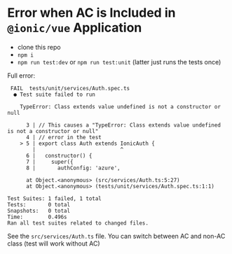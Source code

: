 # Error when AC is Included in `@ionic/vue` Application

- clone this repo
- `npm i`
- `npm run test:dev` or `npm run test:unit` (latter just runs the tests once)

Full error:

```
 FAIL  tests/unit/services/Auth.spec.ts
  ● Test suite failed to run

    TypeError: Class extends value undefined is not a constructor or null

      3 | // This causes a "TypeError: Class extends value undefined is not a constructor or null"
      4 | // error in the test
    > 5 | export class Auth extends IonicAuth {
        |                           ^
      6 |   constructor() {
      7 |     super({
      8 |       authConfig: 'azure',

      at Object.<anonymous> (src/services/Auth.ts:5:27)
      at Object.<anonymous> (tests/unit/services/Auth.spec.ts:1:1)

Test Suites: 1 failed, 1 total
Tests:       0 total
Snapshots:   0 total
Time:        0.496s
Ran all test suites related to changed files.
```

See the `src/services/Auth.ts` file. You can switch between AC and non-AC class (test will work without AC)
